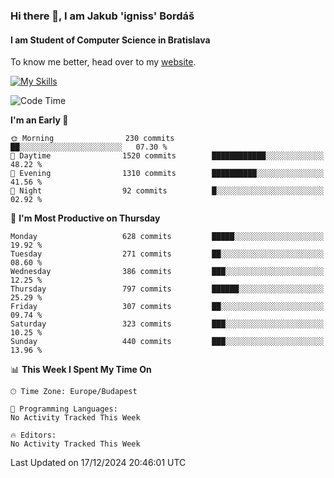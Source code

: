 ### Hi there 👋, I am Jakub 'igniss' Bordáš

#### I am Student of Computer Science in Bratislava
To know me better, head over to my [website](https://bordas.sk).

[![My Skills](https://skillicons.dev/icons?i=js,html,css,figma,svelte,java,kotlin,python,postgresql,typescript,nest,nodejs)](https://bordas.sk)


<!--START_SECTION:waka-->
![Code Time](http://img.shields.io/badge/Code%20Time-1%2C612%20hrs%2025%20mins-blue)

**I'm an Early 🐤** 

```text
🌞 Morning                230 commits         ██░░░░░░░░░░░░░░░░░░░░░░░   07.30 % 
🌆 Daytime                1520 commits        ████████████░░░░░░░░░░░░░   48.22 % 
🌃 Evening                1310 commits        ██████████░░░░░░░░░░░░░░░   41.56 % 
🌙 Night                  92 commits          █░░░░░░░░░░░░░░░░░░░░░░░░   02.92 % 
```
📅 **I'm Most Productive on Thursday** 

```text
Monday                   628 commits         █████░░░░░░░░░░░░░░░░░░░░   19.92 % 
Tuesday                  271 commits         ██░░░░░░░░░░░░░░░░░░░░░░░   08.60 % 
Wednesday                386 commits         ███░░░░░░░░░░░░░░░░░░░░░░   12.25 % 
Thursday                 797 commits         ██████░░░░░░░░░░░░░░░░░░░   25.29 % 
Friday                   307 commits         ██░░░░░░░░░░░░░░░░░░░░░░░   09.74 % 
Saturday                 323 commits         ███░░░░░░░░░░░░░░░░░░░░░░   10.25 % 
Sunday                   440 commits         ███░░░░░░░░░░░░░░░░░░░░░░   13.96 % 
```


📊 **This Week I Spent My Time On** 

```text
🕑︎ Time Zone: Europe/Budapest

💬 Programming Languages: 
No Activity Tracked This Week

🔥 Editors: 
No Activity Tracked This Week
```


 Last Updated on 17/12/2024 20:46:01 UTC
<!--END_SECTION:waka-->
